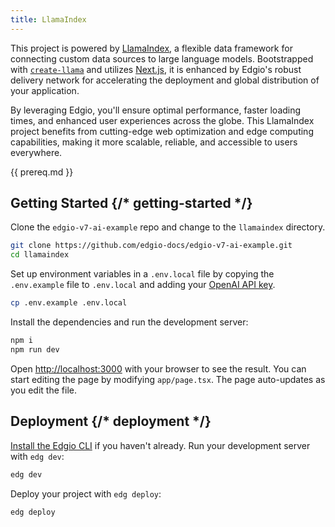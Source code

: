 ```yaml
---
title: LlamaIndex
---
```


This project is powered by [LlamaIndex](https://www.llamaindex.ai/), a flexible data framework for connecting custom data sources to large language models. Bootstrapped with [`create-llama`](https://github.com/run-llama/LlamaIndexTS/tree/main/packages/create-llama) and utilizes [Next.js](https://nextjs.org/), it is enhanced by Edgio's robust delivery network for accelerating the deployment and global distribution of your application.

By leveraging Edgio, you'll ensure optimal performance, faster loading times, and enhanced user experiences across the globe. This LlamaIndex project benefits from cutting-edge web optimization and edge computing capabilities, making it more scalable, reliable, and accessible to users everywhere.

{{ prereq.md }}

## Getting Started {/* getting-started */}

Clone the `edgio-v7-ai-example` repo and change to the `llamaindex` directory.

```bash
git clone https://github.com/edgio-docs/edgio-v7-ai-example.git
cd llamaindex
```

Set up environment variables in a `.env.local` file by copying the `.env.example` file to `.env.local` and adding your [OpenAI API key](https://help.openai.com/en/articles/4936850-where-do-i-find-my-api-key).

```bash
cp .env.example .env.local
```

Install the dependencies and run the development server:

```bash
npm i
npm run dev
```

Open [http://localhost:3000](http://localhost:3000) with your browser to see the result. You can start editing the page by modifying `app/page.tsx`. The page auto-updates as you edit the file.

## Deployment {/* deployment */}

[Install the Edgio CLI](https://docs.edg.io/guides/v7/develop/cli) if you haven't already. Run your development server with `edg dev`:

```bash
edg dev
```

Deploy your project with `edg deploy`:

```bash
edg deploy
```
